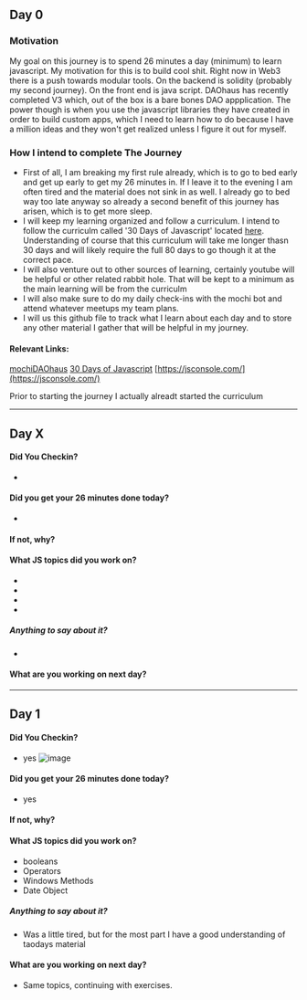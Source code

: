 ## Day 0

### Motivation

My goal on this journey is to spend 26 minutes a day (minimum) to learn javascript. My motivation for this is to build cool shit. Right now in Web3 there is a push towards modular tools. On the backend is solidity (probably my second journey). On the front end is java script.
DAOhaus has recently completed V3 which, out of the box is a bare bones DAO appplication. The power though is when you use the javascript libraries they have created in order to build custom apps, which I need to learn how to do because I have a million ideas and they won't get realized unless I figure it out for myself.

### How I intend to complete The Journey

- First of all, I am breaking my first rule already, which is to go to bed early and get up early to get my 26 minutes in. If I leave it to the evening I am often tired and the material does not sink in as well. I already go to bed way too late anyway so already a second benefit of this journey has arisen, which is to get more sleep.
- I will keep my learning organized and follow a curriculum. I intend to follow the curriculm called '30 Days of Javascript' located [here](https://github.com/Asabeneh/30-Days-Of-JavaScript). Understanding of course that this curriculum will take me longer thasn 30 days and will likely require the full 80 days to go though it at the correct pace.
- I will also venture out to other sources of learning, certainly youtube will be helpful or other related rabbit hole. That will be kept to a minimum as the main learning will be from the curriculm
- I will also make sure to do my daily check-ins with the mochi bot and attend whatever meetups my team plans.
- I will us this github file to track what I learn about each day and to store any other material I gather that will be helpful in my journey.

#### Relevant Links:
[mochiDAOhaus](https://mochi.game/1/team/262)
[30 Days of Javascript](https://github.com/Asabeneh/30-Days-Of-JavaScript)
[https://jsconsole.com/](https://jsconsole.com/)

Prior to starting the journey I actually alreadt started the curriculum

___
## Day X

#### Did You Checkin?

- 

#### Did you get your 26 minutes done today?

- 

#### If not, why?

#### What JS topics did you work on?

-
-
-
-

##### Anything to say about it?

-

#### What are you working on next day?

___
## Day 1

#### Did You Checkin?

- yes
![image](https://user-images.githubusercontent.com/34731569/208573564-d9657b63-e329-4854-8522-6191d5069f30.png)

#### Did you get your 26 minutes done today?

- yes

#### If not, why?

#### What JS topics did you work on?

- booleans
- Operators
- Windows Methods
- Date Object

##### Anything to say about it?

- Was a little tired, but for the most part I have a good understanding of taodays material

#### What are you working on next day?

- Same topics, continuing with exercises.

